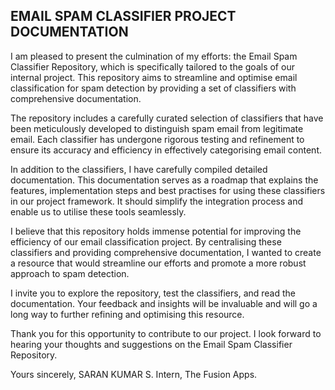 ## EMAIL SPAM CLASSIFIER PROJECT DOCUMENTATION

I am pleased to present the culmination of my efforts: the Email Spam Classifier Repository, which is specifically tailored to the goals of our internal project. This repository aims to streamline and optimise email classification for spam detection by providing a set of classifiers with comprehensive documentation.

The repository includes a carefully curated selection of classifiers that have been meticulously developed to distinguish spam email from legitimate email. Each classifier has undergone rigorous testing and refinement to ensure its accuracy and efficiency in effectively categorising email content.

In addition to the classifiers, I have carefully compiled detailed documentation. This documentation serves as a roadmap that explains the features, implementation steps and best practises for using these classifiers in our project framework. It should simplify the integration process and enable us to utilise these tools seamlessly.

I believe that this repository holds immense potential for improving the efficiency of our email classification project. By centralising these classifiers and providing comprehensive documentation, I wanted to create a resource that would streamline our efforts and promote a more robust approach to spam detection.

I invite you to explore the repository, test the classifiers, and read the documentation. Your feedback and insights will be invaluable and will go a long way to further refining and optimising this resource.

Thank you for this opportunity to contribute to our project. I look forward to hearing your thoughts and suggestions on the Email Spam Classifier Repository.



Yours sincerely,
SARAN KUMAR S.
Intern,
The Fusion Apps.




